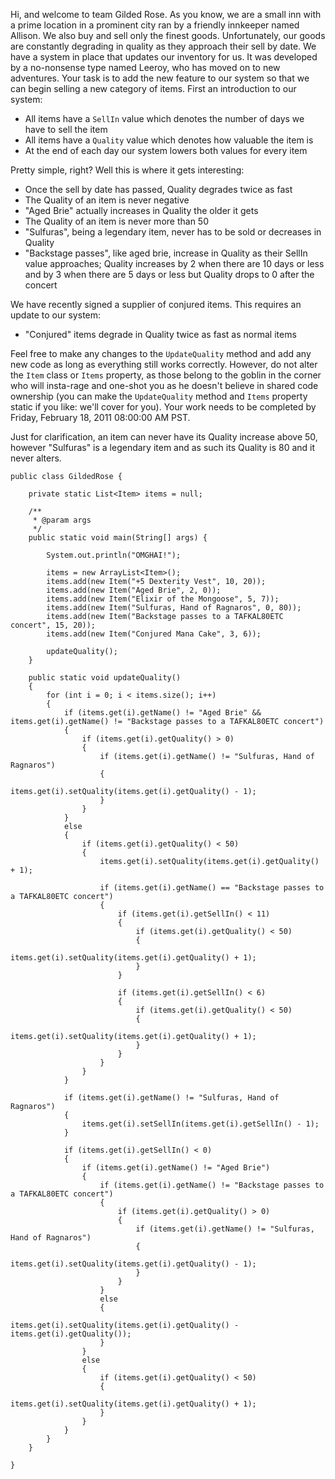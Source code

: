 Hi, and welcome to team Gilded Rose. As you know, we are a small inn with a
prime location in a prominent city ran by a friendly innkeeper named Allison.
We also buy and sell only the finest goods. Unfortunately, our goods are
constantly degrading in quality as they approach their sell by date. We have a
system in place that updates our inventory for us. It was developed by a
no-nonsense type named Leeroy, who has moved on to new adventures. Your task is
to add the new feature to our system so that we can begin selling a new
category of items. First an introduction to our system:

* All items have a `SellIn` value which denotes the number of days we have to sell the item
* All items have a `Quality` value which denotes how valuable the item is
* At the end of each day our system lowers both values for every item

Pretty simple, right? Well this is where it gets interesting:

* Once the sell by date has passed, Quality degrades twice as fast
* The Quality of an item is never negative
* "Aged Brie" actually increases in Quality the older it gets
* The Quality of an item is never more than 50
* "Sulfuras", being a legendary item, never has to be sold or decreases in Quality
* "Backstage passes", like aged brie, increase in Quality as their SellIn value approaches; Quality increases by 2 when there are 10 days or less and by 3 when there are 5 days or less but Quality drops to 0 after the concert

We have recently signed a supplier of conjured items. This requires an update
to our system:

* "Conjured" items degrade in Quality twice as fast as normal items

Feel free to make any changes to the `UpdateQuality` method and add any new
code as long as everything still works correctly. However, do not alter the
`Item` class or `Items` property, as those belong to the goblin in the corner
who will insta-rage and one-shot you as he doesn't believe in shared code
ownership (you can make the `UpdateQuality` method and `Items` property static
if you like: we'll cover for you). Your work needs to be completed by Friday,
February 18, 2011 08:00:00 AM PST.

Just for clarification, an item can never have its Quality increase above 50,
however "Sulfuras" is a legendary item and as such its Quality is 80 and it
never alters.

    public class GildedRose {

        private static List<Item> items = null;

        /**
         * @param args
         */
        public static void main(String[] args) {

            System.out.println("OMGHAI!");

            items = new ArrayList<Item>();
            items.add(new Item("+5 Dexterity Vest", 10, 20));
            items.add(new Item("Aged Brie", 2, 0));
            items.add(new Item("Elixir of the Mongoose", 5, 7));
            items.add(new Item("Sulfuras, Hand of Ragnaros", 0, 80));
            items.add(new Item("Backstage passes to a TAFKAL80ETC concert", 15, 20));
            items.add(new Item("Conjured Mana Cake", 3, 6));

            updateQuality();
        }

        public static void updateQuality()
        {
            for (int i = 0; i < items.size(); i++)
            {
                if (items.get(i).getName() != "Aged Brie" && items.get(i).getName() != "Backstage passes to a TAFKAL80ETC concert")
                {
                    if (items.get(i).getQuality() > 0)
                    {
                        if (items.get(i).getName() != "Sulfuras, Hand of Ragnaros")
                        {
                            items.get(i).setQuality(items.get(i).getQuality() - 1);
                        }
                    }
                }
                else
                {
                    if (items.get(i).getQuality() < 50)
                    {
                        items.get(i).setQuality(items.get(i).getQuality() + 1);

                        if (items.get(i).getName() == "Backstage passes to a TAFKAL80ETC concert")
                        {
                            if (items.get(i).getSellIn() < 11)
                            {
                                if (items.get(i).getQuality() < 50)
                                {
                                    items.get(i).setQuality(items.get(i).getQuality() + 1);
                                }
                            }

                            if (items.get(i).getSellIn() < 6)
                            {
                                if (items.get(i).getQuality() < 50)
                                {
                                    items.get(i).setQuality(items.get(i).getQuality() + 1);
                                }
                            }
                        }
                    }
                }

                if (items.get(i).getName() != "Sulfuras, Hand of Ragnaros")
                {
                    items.get(i).setSellIn(items.get(i).getSellIn() - 1);
                }

                if (items.get(i).getSellIn() < 0)
                {
                    if (items.get(i).getName() != "Aged Brie")
                    {
                        if (items.get(i).getName() != "Backstage passes to a TAFKAL80ETC concert")
                        {
                            if (items.get(i).getQuality() > 0)
                            {
                                if (items.get(i).getName() != "Sulfuras, Hand of Ragnaros")
                                {
                                    items.get(i).setQuality(items.get(i).getQuality() - 1);
                                }
                            }
                        }
                        else
                        {
                            items.get(i).setQuality(items.get(i).getQuality() - items.get(i).getQuality());
                        }
                    }
                    else
                    {
                        if (items.get(i).getQuality() < 50)
                        {
                            items.get(i).setQuality(items.get(i).getQuality() + 1);
                        }
                    }
                }
            }
        }

    }
